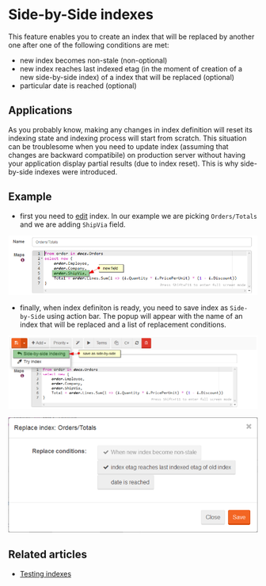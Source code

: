 ﻿# Side-by-Side indexes

This feature enables you to create an index that will be replaced by another one after one of the following conditions are met:

- new index becomes non-stale (non-optional)
- new index reaches last indexed etag (in the moment of creation of a new side-by-side index) of a index that will be replaced (optional)
- particular date is reached (optional)

## Applications

As you probably know, making any changes in index definition will reset its indexing state and indexing process will start from scratch. This situation can be troublesome when you need to update index (assuming that changes are backward compatibile) on production server without having your application display partial results (due to index reset). This is why side-by-side indexes were introduced.

## Example

- first you need to [edit](../studio/overview/indexes/index-edit-view) index. In our example we are picking `Orders/Totals` and we are adding `ShipVia` field.

![Figure 1. Side-by-Side. Index Edit.](images/side-by-side-1.png)

- finally, when index definiton is ready, you need to save index as `Side-by-Side` using action bar. The popup will appear with the name of an index that will be replaced and a list of replacement conditions.

![Figure 2. Side-by-Side. Index Edit. Definition. Change](images/side-by-side-2.png)

![Figure 3. Side-by-Side. Index. Popup.](images/side-by-side-3.png)

## Related articles

- [Testing indexes](../indexes/testing-indexes)